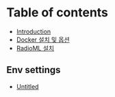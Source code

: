 # Table of contents

* [Introduction](README.md)
* [Docker 설치 및 옵션](docker_install.md)
* [RadioML 설치](radioml_docker_setting.md)

## Env settings

* [Untitled](env-settings/untitled.md)

